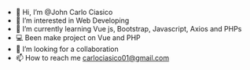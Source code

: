 - 👋 Hi, I’m @John Carlo Ciasico
- 👀 I’m interested in Web Developing
- 🌱 I’m currently learning Vue js, Bootstrap, Javascript, Axios and PHPs
- 💻 Been make project on Vue and PHP
- 💞️ I’m looking for a collaboration
- 📫 How to reach me carlociasico01@gmail.com

<!---
JCciasico/JCciasico is a ✨ special ✨ repository because its `README.md` (this file) appears on your GitHub profile.
You can click the Preview link to take a look at your changes.
--->
